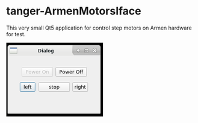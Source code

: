 # tanger-ArmenMotorsIface

This very small Qt5 application for control step motors on Armen hardware for test.

![alt text](https://raw.githubusercontent.com/tre3k/tanger-ArmenMotorsIface/master/screen.bmp "Screen")
